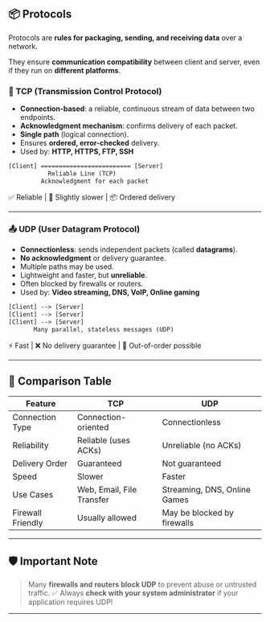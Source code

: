 ## 📦 Protocols

Protocols are **rules for packaging, sending, and receiving data** over a network.

They ensure **communication compatibility** between client and server, even if they run on **different platforms**.

### 🔁 TCP (Transmission Control Protocol)

- **Connection-based**: a reliable, continuous stream of data between two endpoints.
- **Acknowledgment mechanism**: confirms delivery of each packet.
- **Single path** (logical connection).
- Ensures **ordered, error-checked** delivery.
- Used by: **HTTP, HTTPS, FTP, SSH**

```txt
[Client] ========================= [Server]
           Reliable Line (TCP)
         Acknowledgment for each packet
```

✅ Reliable | 🐌 Slightly slower | 📦 Ordered delivery

---

### 📤 UDP (User Datagram Protocol)

- **Connectionless**: sends independent packets (called **datagrams**).
- **No acknowledgment** or delivery guarantee.
- Multiple paths may be used.
- Lightweight and faster, but **unreliable**.
- Often blocked by firewalls or routers.
- Used by: **Video streaming, DNS, VoIP, Online gaming**

```txt
[Client] --> [Server]
[Client] --> [Server]
[Client] --> [Server]
       Many parallel, stateless messages (UDP)
```

⚡ Fast | ❌ No delivery guarantee | 🔁 Out-of-order possible

---

## 🧠 Comparison Table

| Feature           | TCP                       | UDP                          |
| ----------------- | ------------------------- | ---------------------------- |
| Connection Type   | Connection-oriented       | Connectionless               |
| Reliability       | Reliable (uses ACKs)      | Unreliable (no ACKs)         |
| Delivery Order    | Guaranteed                | Not guaranteed               |
| Speed             | Slower                    | Faster                       |
| Use Cases         | Web, Email, File Transfer | Streaming, DNS, Online Games |
| Firewall Friendly | Usually allowed           | May be blocked by firewalls  |

---

## 🛡️ Important Note

> Many **firewalls and routers block UDP** to prevent abuse or untrusted traffic.
> ✅ Always **check with your system administrator** if your application requires UDP!

---

